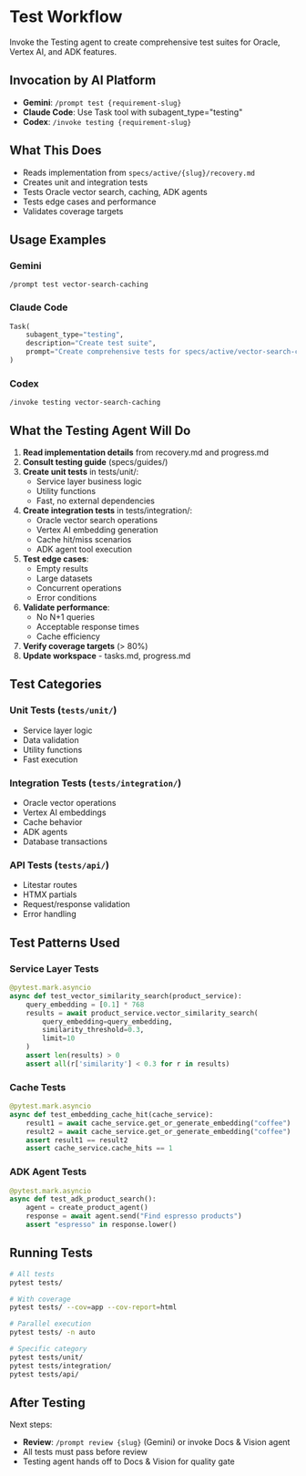 # Test Workflow

Invoke the Testing agent to create comprehensive test suites for Oracle, Vertex AI, and ADK features.

## Invocation by AI Platform

- **Gemini**: `/prompt test {requirement-slug}`
- **Claude Code**: Use Task tool with subagent_type="testing"
- **Codex**: `/invoke testing {requirement-slug}`

## What This Does

- Reads implementation from `specs/active/{slug}/recovery.md`
- Creates unit and integration tests
- Tests Oracle vector search, caching, ADK agents
- Tests edge cases and performance
- Validates coverage targets

## Usage Examples

### Gemini

```
/prompt test vector-search-caching
```

### Claude Code

```python
Task(
    subagent_type="testing",
    description="Create test suite",
    prompt="Create comprehensive tests for specs/active/vector-search-caching/"
)
```

### Codex

```
/invoke testing vector-search-caching
```

## What the Testing Agent Will Do

1. **Read implementation details** from recovery.md and progress.md
2. **Consult testing guide** (specs/guides/)
3. **Create unit tests** in tests/unit/:
   - Service layer business logic
   - Utility functions
   - Fast, no external dependencies
4. **Create integration tests** in tests/integration/:
   - Oracle vector search operations
   - Vertex AI embedding generation
   - Cache hit/miss scenarios
   - ADK agent tool execution
5. **Test edge cases**:
   - Empty results
   - Large datasets
   - Concurrent operations
   - Error conditions
6. **Validate performance**:
   - No N+1 queries
   - Acceptable response times
   - Cache efficiency
7. **Verify coverage targets** (> 80%)
8. **Update workspace** - tasks.md, progress.md

## Test Categories

### Unit Tests (`tests/unit/`)

- Service layer logic
- Data validation
- Utility functions
- Fast execution

### Integration Tests (`tests/integration/`)

- Oracle vector operations
- Vertex AI embeddings
- Cache behavior
- ADK agents
- Database transactions

### API Tests (`tests/api/`)

- Litestar routes
- HTMX partials
- Request/response validation
- Error handling

## Test Patterns Used

### Service Layer Tests

```python
@pytest.mark.asyncio
async def test_vector_similarity_search(product_service):
    query_embedding = [0.1] * 768
    results = await product_service.vector_similarity_search(
        query_embedding=query_embedding,
        similarity_threshold=0.3,
        limit=10
    )
    assert len(results) > 0
    assert all(r['similarity'] < 0.3 for r in results)
```

### Cache Tests

```python
@pytest.mark.asyncio
async def test_embedding_cache_hit(cache_service):
    result1 = await cache_service.get_or_generate_embedding("coffee")
    result2 = await cache_service.get_or_generate_embedding("coffee")
    assert result1 == result2
    assert cache_service.cache_hits == 1
```

### ADK Agent Tests

```python
@pytest.mark.asyncio
async def test_adk_product_search():
    agent = create_product_agent()
    response = await agent.send("Find espresso products")
    assert "espresso" in response.lower()
```

## Running Tests

```bash
# All tests
pytest tests/

# With coverage
pytest tests/ --cov=app --cov-report=html

# Parallel execution
pytest tests/ -n auto

# Specific category
pytest tests/unit/
pytest tests/integration/
pytest tests/api/
```

## After Testing

Next steps:

- **Review**: `/prompt review {slug}` (Gemini) or invoke Docs & Vision agent
- All tests must pass before review
- Testing agent hands off to Docs & Vision for quality gate
